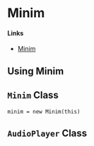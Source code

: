 Minim
=====

#### Links

- [Minim](http://code.compartmental.net/tools/minim/)


Using Minim
-----------


## `Minim` Class

`minim = new Minim(this)`

## `AudioPlayer` Class

